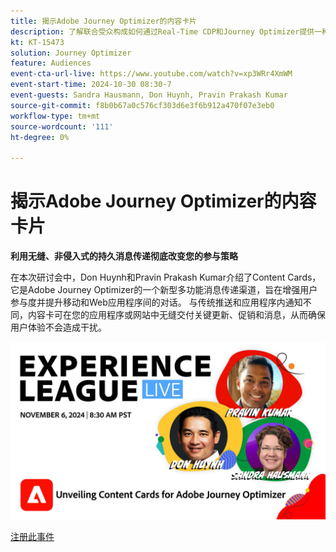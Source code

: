 ```yaml
---
title: 揭示Adobe Journey Optimizer的内容卡片
description: 了解联合受众构成如何通过Real-Time CDP和Journey Optimizer提供一种全面的受众管理和激活方法。
kt: KT-15473
solution: Journey Optimizer
feature: Audiences
event-cta-url-live: https://www.youtube.com/watch?v=xp3WRr4XmWM
event-start-time: 2024-10-30 08:30-7
event-guests: Sandra Hausmann, Don Huynh, Pravin Prakash Kumar
source-git-commit: f8b0b67a0c576cf303d6e3f6b912a470f07e3eb0
workflow-type: tm+mt
source-wordcount: '111'
ht-degree: 0%

---
```


# 揭示Adobe Journey Optimizer的内容卡片

**利用无缝、非侵入式的持久消息传递彻底改变您的参与策略**

在本次研讨会中，Don Huynh和Pravin Prakash Kumar介绍了Content Cards，它是Adobe Journey Optimizer的一个新型多功能消息传递渠道，旨在增强用户参与度并提升移动和Web应用程序间的对话。 与传统推送和应用程序内通知不同，内容卡可在您的应用程序或网站中无缝交付关键更新、促销和消息，从而确保用户体验不会造成干扰。


![experience league直播](/help/experience-league-live/assets/WebBanner-Nov-6-2024.jpg)

[注册此事件](https://engage.adobe.com/ExpLeagueLive-241030.html?s_rtid=7015Y0000048hxzQAA&amp;s_iid=&amp;sfid=&amp;acctid=&amp;ecp=)


